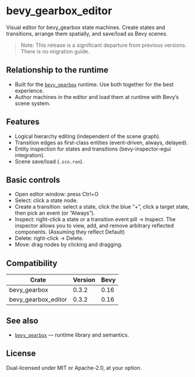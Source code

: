# bevy_gearbox_editor

Visual editor for bevy_gearbox state machines. Create states and transitions, arrange them spatially, and save/load as Bevy scenes.

> Note: This release is a significant departure from previous versions. There is no migration guide.

## Relationship to the runtime

- Built for the [`bevy_gearbox`](https://github.com/DEMIURGE-studio/bevy_gearbox) runtime. Use both together for the best experience.
- Author machines in the editor and load them at runtime with Bevy’s scene system.

## Features

- Logical hierarchy editing (independent of the scene graph).
- Transition edges as first-class entities (event-driven, always, delayed).
- Entity inspection for states and transitions (bevy-inspector-egui integration).
- Scene save/load (`.scn.ron`).

## Basic controls

- Open editor window: press Ctrl+O
- Select: click a state node.
- Create a transition: select a state, click the blue “+”, click a target state, then pick an event (or “Always”).
- Inspect: right-click a state or a transition event pill → Inspect. The inspector allows you to view, add, and remove arbitrary reflected components. (Assuming they reflect Default)
- Delete: right-click → Delete.
- Move: drag nodes by clicking and dragging.

## Compatibility

| Crate               | Version | Bevy |
|---------------------|---------|------|
| bevy_gearbox        | 0.3.2   | 0.16 |
| bevy_gearbox_editor | 0.3.2   | 0.16 |

## See also

- [`bevy_gearbox`](https://github.com/DEMIURGE-studio/bevy_gearbox) — runtime library and semantics.

## License

Dual-licensed under MIT or Apache-2.0, at your option.
